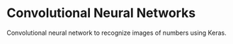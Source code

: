 # Convolutional Neural Networks
Convolutional neural network to recognize images of numbers using Keras.
